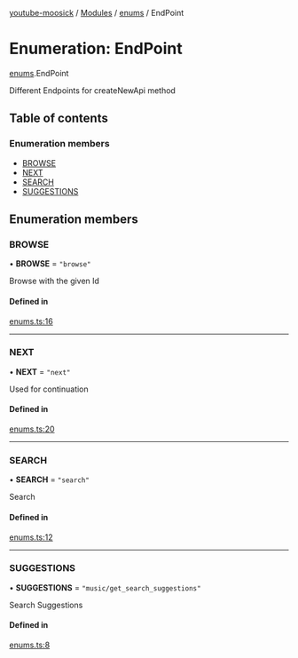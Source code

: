 [youtube-moosick](../README.md) / [Modules](../modules.md) / [enums](../modules/enums.md) / EndPoint

# Enumeration: EndPoint

[enums](../modules/enums.md).EndPoint

Different Endpoints for createNewApi method

## Table of contents

### Enumeration members

- [BROWSE](enums.EndPoint.md#browse)
- [NEXT](enums.EndPoint.md#next)
- [SEARCH](enums.EndPoint.md#search)
- [SUGGESTIONS](enums.EndPoint.md#suggestions)

## Enumeration members

### BROWSE

• **BROWSE** = `"browse"`

Browse with the given Id

#### Defined in

[enums.ts:16](https://github.com/EvasiveXkiller/youtube-moosick/blob/31f8a35/src/enums.ts#L16)

___

### NEXT

• **NEXT** = `"next"`

Used for continuation

#### Defined in

[enums.ts:20](https://github.com/EvasiveXkiller/youtube-moosick/blob/31f8a35/src/enums.ts#L20)

___

### SEARCH

• **SEARCH** = `"search"`

Search

#### Defined in

[enums.ts:12](https://github.com/EvasiveXkiller/youtube-moosick/blob/31f8a35/src/enums.ts#L12)

___

### SUGGESTIONS

• **SUGGESTIONS** = `"music/get_search_suggestions"`

Search Suggestions

#### Defined in

[enums.ts:8](https://github.com/EvasiveXkiller/youtube-moosick/blob/31f8a35/src/enums.ts#L8)
